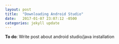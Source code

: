 ```yaml
---
layout: post
title:  "Downloading Android Studio"
date:   2017-01-07 23:07:12 -0500
categories: jekyll update
---
```


__To do__: Write post about android studio/java installation
